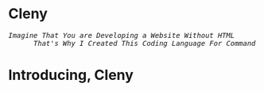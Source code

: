 # Cleny
<pre><em>Imagine That You are Developing a Website Without HTML
      That's Why I Created This Coding Language For Command Line Based Projects</em></pre>
# Introducing, Cleny
